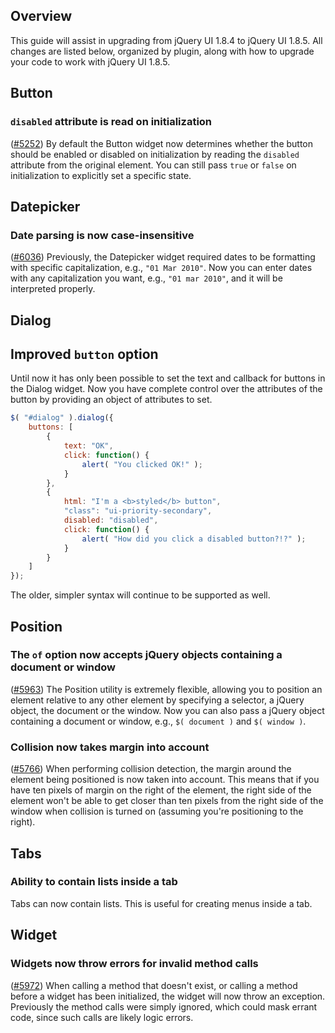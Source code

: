 <script>{
	"title": "jQuery UI 1.8.5 Upgrade Guide",
	"toc": true
}</script>

## Overview

This guide will assist in upgrading from jQuery UI 1.8.4 to jQuery UI 1.8.5.
All changes are listed below, organized by plugin, along with how to upgrade
your code to work with jQuery UI 1.8.5.

## Button

### `disabled` attribute is read on initialization

([#5252](http://bugs.jqueryui.com/ticket/5252))
By default the Button widget now determines whether the button should be enabled
or disabled on initialization by reading the `disabled` attribute from the
original element. You can still pass `true` or `false` on initialization to
explicitly set a specific state.

## Datepicker

### Date parsing is now case-insensitive

([#6036](http://bugs.jqueryui.com/ticket/6036))
Previously, the Datepicker widget required dates to be formatting with specific
capitalization, e.g., `"01 Mar 2010"`. Now you can enter dates with any
capitalization you want, e.g., `"01 mar 2010"`, and it will be interpreted
properly.

## Dialog

## Improved `button` option

Until now it has only been possible to set the text and callback for buttons in
the Dialog widget. Now you have complete control over the attributes of the
button by providing an object of attributes to set.

```js
$( "#dialog" ).dialog({
	buttons: [
		{
			text: "OK",
			click: function() {
				alert( "You clicked OK!" );
			}
		},
		{
			html: "I'm a <b>styled</b> button",
			"class": "ui-priority-secondary",
			disabled: "disabled",
			click: function() {
				alert( "How did you click a disabled button?!?" );
			}
		}
	]
});
```

The older, simpler syntax will continue to be supported as well.

## Position

### The `of` option now accepts jQuery objects containing a document or window

([#5963](http://bugs.jqueryui.com/ticket/5963))
The Position utility is extremely flexible, allowing you to position an element
relative to any other element by specifying a selector, a jQuery object, the
document or the window. Now you can also pass a jQuery object containing a
document or window, e.g., `$( document )` and `$( window )`.

### Collision now takes margin into account

([#5766](http://bugs.jqueryui.com/ticket/5766))
When performing collision detection, the margin around the element being
positioned is now taken into account. This means that if you have ten pixels of
margin on the right of the element, the right side of the element won't be able
to get closer than ten pixels from the right side of the window when collision
is turned on (assuming you're positioning to the right).

## Tabs

### Ability to contain lists inside a tab

Tabs can now contain lists. This is useful for creating menus inside a tab.

## Widget

### Widgets now throw errors for invalid method calls

([#5972](http://bugs.jqueryui.com/ticket/5972))
When calling a method that doesn't exist, or calling a method before a widget
has been initialized, the widget will now throw an exception. Previously the
method calls were simply ignored, which could mask errant code, since such calls
are likely logic errors.
